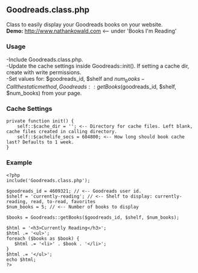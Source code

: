 ## Goodreads.class.php
Class to easily display your Goodreads books on your website.  
**Demo:** http://www.nathankowald.com <-- under 'Books I'm Reading'

### Usage
-Include Goodreads.class.php.  
-Update the cache settings inside Goodreads::init(). If setting a cache dir, create with write permissions.  
-Set values for: $goodreads_id, $shelf and $num_books  
-Call the static method, Goodreads::getBooks($goodreads_id, $shelf, $num_books) from your page. 

### Cache Settings  
    private function init() {
        self::$cache_dir = ''; <-- Directory for cache files. Left blank, cache files created in calling directory. 
        self::$cachelife_secs = 604800; <-- How long should book cache last? Defaults to 1 week.  
    }

### Example
    <?php
    include('Goodreads.class.php');
    
    $goodreads_id = 4609321; // <-- Goodreads user id.  
    $shelf = 'currently-reading'; // <-- Shelf to display: currently-reading, read, to-read, favorites
    $num_books = 5; // <-- Number of books to display
    
    $books = Goodreads::getBooks($goodreads_id, $shelf, $num_books);
    
    $html = '<h3>Currently Reading</h3>';
    $html .= '<ul>';
    foreach ($books as $book) {
       $html .= '<li>' . $book . '</li>';
    }
    $html .= '</ul>';
    echo $html;
    ?>

